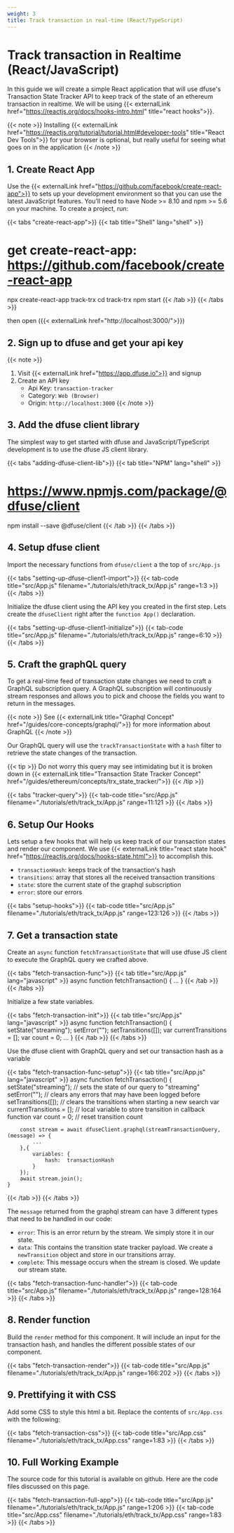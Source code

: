 ```yaml
---
weight: 3
title: Track transaction in real-time (React/TypeScript)
---
```

# Track transaction in Realtime (React/JavaScript)
In this guide we will create a simple React application that will use dfuse's Transaction State Tracker API to keep track of the state of an ethereum transaction in realtime. We will be using {{< externalLink href="https://reactjs.org/docs/hooks-intro.html" title="react hooks">}}. 

{{< note >}}
Installing {{< externalLink href="https://reactjs.org/tutorial/tutorial.html#developer-tools" title="React Dev Tools">}} for your browser is optional, but really useful for seeing what goes on in the application
{{< /note >}}

    
## 1. Create React App
Use the {{< externalLink href="https://github.com/facebook/create-react-app">}} to sets up your development environment so that you can use the latest JavaScript features. You’ll need to have Node >= 8.10 and npm >= 5.6 on your machine. To create a project, run:

{{< tabs "create-react-app">}}
{{< tab title="Shell" lang="shell" >}}
# get create-react-app: https://github.com/facebook/create-react-app
npx create-react-app track-trx
cd track-trx
npm start
{{< /tab >}}
{{< /tabs >}}

then open ({{< externalLink href="http://localhost:3000/">}})

## 2. Sign up to dfuse and get your api key

{{< note >}}
1. Visit {{< externalLink href="https://app.dfuse.io">}} and signup
2. Create an API key
    - Api Key: `transaction-tracker`
    - Category: `Web (Browser)`
    - Origin: `http://localhost:3000`
{{< /note >}}

## 3. Add the dfuse client library

The simplest way to get started with dfuse and JavaScript/TypeScript development is to use the dfuse JS client library. 

{{< tabs "adding-dfuse-client-lib">}}
{{< tab title="NPM" lang="shell" >}}
# https://www.npmjs.com/package/@dfuse/client
npm install --save @dfuse/client
{{< /tab >}}
{{< /tabs >}}

## 4. Setup dfuse client

Import the necessary functions from `dfuse/client` a the top of `src/App.js`

{{< tabs "setting-up-dfuse-client1-import">}}
{{< tab-code title="src/App.js" filename="./tutorials/eth/track_tx/App.js" range=1:3 >}}
{{< /tabs >}}

Initialize the dfuse client using the API key you created in the first step. Lets create the `dfuseClient` right after the `function App()` declaration.   

{{< tabs "setting-up-dfuse-client1-initialize">}}
{{< tab-code title="src/App.js" filename="./tutorials/eth/track_tx/App.js" range=6:10 >}}
{{< /tabs >}}

## 5. Craft the graphQL query

To get a real-time feed of transaction state changes we need to craft a GraphQL subscription query. A GraphQL subscription will continuously stream responses and allows you to pick and choose the fields you want to return in the messages.

{{< note >}}
See {{< externalLink title="Graphql Concept" href="/guides/core-concepts/graphql/">}} for more information about GraphQL
{{< /note >}}

Our GraphQL query will use the `trackTransactionState` with a `hash` filter to retrieve the state changes of the transaction.

{{< tip >}}
Do not worry this query may see intimidating but it is broken down in  {{< externalLink title="Transaction State Tracker Concept" href="/guides/ethereum/concepts/trx_state_tracker/">}}
{{< /tip >}}

{{< tabs "tracker-query">}}
{{< tab-code title="src/App.js" filename="./tutorials/eth/track_tx/App.js" range=11:121 >}}
{{< /tabs >}}

## 6. Setup Our Hooks

Lets setup a few hooks that will help us keep track of our transaction states and render our component. We use {{< externalLink title="react state hook" href="https://reactjs.org/docs/hooks-state.html">}} to accomplish this.

* `transactionHash`: keeps track of the transaction's hash
* `transitions`: array that stores all the received transaction transitions
* `state`: store the current state of the graphql subscription
* `error`: store our errors
   
{{< tabs "setup-hooks">}}
{{< tab-code title="src/App.js" filename="./tutorials/eth/track_tx/App.js" range=123:126 >}}
{{< /tabs >}}

## 7. Get a transaction state

Create an `async` function `fetchTransactionState` that will use dfuse JS client to execute the GraphQL query we crafted above.

{{< tabs "fetch-transaction-func">}}
{{< tab title="src/App.js" lang="javascript" >}}
    async function fetchTransaction() {
        ...
    }
{{< /tab >}}
{{< /tabs >}}

Initialize a few state variables.

{{< tabs "fetch-transaction-init">}}
{{< tab title="src/App.js" lang="javascript" >}}
    async function fetchTransaction() {
        setState("streaming");
        setError("");
        setTransitions([]);
        var currentTransitions = [];
        var count = 0;
        ...
    }
{{< /tab >}}
{{< /tabs >}}

Use the dfuse client with GraphQL query and set our transaction hash as a variable

{{< tabs "fetch-transaction-func-setup">}}
{{< tab title="src/App.js" lang="javascript" >}}
    async function fetchTransaction() {
        setState("streaming");          // sets the state of our query to "streaming"
        setError("");                   // clears any errors that may have been logged before
        setTransitions([]);             // clears the transitions when starting a new search
        var currentTransitions = [];    // local variable to store transition in callback function
        var count = 0;                  // reset transition count
        
        const stream = await dfuseClient.graphql(streamTransactionQuery, (message) => {
            ...
        },{
            variables: {
                hash:  transactionHash
            }
        });
        await stream.join();
    }
{{< /tab >}}
{{< /tabs >}}

The `message` returned from the graphql stream can have 3 different types that need to be handled in our code:

* `error`: This is an error return by the stream. We simply store it in our state.
* `data`: This contains the transition state tracker payload. We create a `newTransition` object and store in our transitions array.  
* `complete`: This message occurs when the stream is closed. We update our stream state.

{{< tabs "fetch-transaction-func-handler">}}
{{< tab-code title="src/App.js" filename="./tutorials/eth/track_tx/App.js" range=128:164 >}}
{{< /tabs >}}

## 8. Render function

Build the `render` method for this component. It will include an input for the transaction hash, and handles the different possible states of our component.

{{< tabs "fetch-transaction-render">}}
{{< tab-code title="src/App.js" filename="./tutorials/eth/track_tx/App.js" range=166:202 >}}
{{< /tabs >}}

## 9. Prettifying it with CSS

Add some CSS to style this html a bit. Replace the contents of `src/App.css` with the following:

{{< tabs "fetch-transaction-css">}}
{{< tab-code title="src/App.css" filename="./tutorials/eth/track_tx/App.css" range=1:83 >}}
{{< /tabs >}}

## 10. Full Working Example

The source code for this tutorial is available on github. Here are the code files discussed on this page.

{{< tabs "fetch-transaction-full-app">}}
{{< tab-code title="src/App.js" filename="./tutorials/eth/track_tx/App.js" range=1:206 >}}
{{< tab-code title="src/App.css" filename="./tutorials/eth/track_tx/App.css" range=1:83 >}}
{{< /tabs >}}
